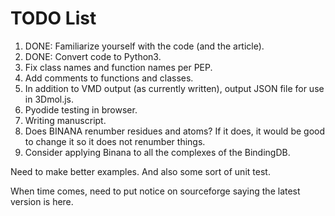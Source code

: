TODO List
=========

1. DONE: Familiarize yourself with the code (and the article).
2. DONE: Convert code to Python3.
3. Fix class names and function names per PEP.
4. Add comments to functions and classes.
5. In addition to VMD output (as currently written), output JSON file for use
   in 3Dmol.js.
6. Pyodide testing in browser.
7. Writing manuscript.
8. Does BINANA renumber residues and atoms? If it does, it would be good to
   change it so it does not renumber things.
9. Consider applying Binana to all the complexes of the BindingDB.

Need to make better examples. And also some sort of unit test.

When time comes, need to put notice on sourceforge saying the latest version is here.
